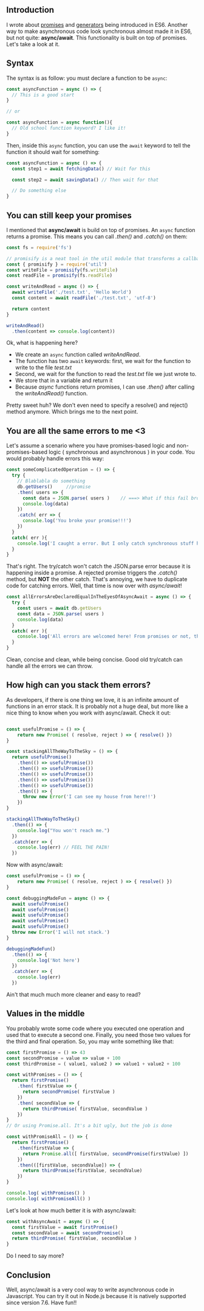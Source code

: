 ## Introduction

I wrote about <a href='https://dev.to/damcosset/i-promise-i-wont-callback-anymore-cp3' target='_blank'>promises</a> and <a href='https://dev.to/damcosset/introduction-to-generators-in-es6-5h1' target='_blank'>generators</a> being introduced in ES6. Another way to make asynchronous code look synchronous almost made it in ES6, but not quite: **async/await**. This functionality is built on top of promises. Let's take a look at it.

## Syntax

The syntax is as follow: you must declare a function to be `async`:

```javascript
const asyncFunction = async () => {
  // This is a good start
}

// or

const asyncFunction = async function(){
  // Old school function keyword? I like it!
}
```

Then, inside this `async` function, you can use the `await` keyword to tell the function it should wait for something:

```javascript
const asyncFunction = async () => {
  const step1 = await fetchingData() // Wait for this

  const step2 = await savingData() // Then wait for that

  // Do something else
}
```

## You can still keep your promises

I mentioned that **async/await** is build on top of promises. An `async` function returns a promise. This means you can call *.then()* and *.catch()* on them:

```javascript runnable
const fs = require('fs')

// promisify is a neat tool in the util module that transforms a callback function into a promise one
const { promisify } = require('util')
const writeFile = promisify(fs.writeFile)
const readFile = promisify(fs.readFile)

const writeAndRead = async () => {
  await writeFile('./test.txt', 'Hello World')
  const content = await readFile('./test.txt', 'utf-8')

  return content
}

writeAndRead()
  .then(content => console.log(content)) 
```

Ok, what is happening here?

- We create an `async` function called *writeAndRead*. 
- The function has two `await` keywords: first, we wait for the function to write to the file *test.txt*
- Second, we wait for the function to read the *test.txt* file we just wrote to.
- We store that in a variable and return it
- Because *async* functions return promises, I can use *.then()* after calling the *writeAndRead()* function.

Pretty sweet huh? We don't even need to specify a resolve() and reject() method anymore. Which brings me to the next point.

## You are all the same errors to me <3

Let's assume a scenario where you have promises-based logic and non-promises-based logic ( synchronous and asynchronous ) in your code. You would probably handle errors this way:

```javascript
const someComplicatedOperation = () => {
  try {
    // Blablabla do something
    db.getUsers()     //promise
    .then( users => {
      const data = JSON.parse( users )    // ===> What if this fail bro?
      console.log(data)
    })
    .catch( err => {
      console.log('You broke your promise!!!')
    })
  }
  catch( err ){
    console.log('I caught a error. But I only catch synchronous stuff here :(')
  }
}

```

That's right. The try/catch won't catch the JSON.parse error because it is happening inside a promise. A rejected promise triggers the *.catch()* method, but **NOT** the other catch. That's annoying, we have to duplicate code for catching errors. Well, that time is now over with *async/await*!

```javascript
const allErrorsAreDeclaredEqualInTheEyesOfAsyncAwait = async () => {
  try {
    const users = await db.getUsers
    const data = JSON.parse( users )
    console.log(data)
  }
  catch( err ){
    console.log('All errors are welcomed here! From promises or not, this catch is your catch.')
  }
}
```

Clean, concise and clean, while being concise. Good old try/catch can handle all the errors we can throw.

## How high can you stack them errors?

As developers, if there is one thing we love, it is an infinite amount of functions in an error stack. It is probably not a huge deal, but more like a nice thing to know when you work with async/await. Check it out:

```javascript runnable

const usefulPromise = () => {
    return new Promise( ( resolve, reject ) => { resolve() })
}

const stackingAllTheWayToTheSky = () => {
  return usefulPromise()
    .then(() => usefulPromise())
    .then(() => usefulPromise())
    .then(() => usefulPromise())
    .then(() => usefulPromise())
    .then(() => usefulPromise())
    .then(() => {
      throw new Error('I can see my house from here!!')
    })
}

stackingAllTheWayToTheSky()
  .then(() => {
    console.log("You won't reach me.")
  })
  .catch(err => {
    console.log(err) // FEEL THE PAIN!
  })

```

Now with async/await:

```javascript runnable
const usefulPromise = () => {
    return new Promise( ( resolve, reject ) => { resolve() })
}

const debuggingMadeFun = async () => {
  await usefulPromise()
  await usefulPromise()
  await usefulPromise()
  await usefulPromise()
  await usefulPromise()
  throw new Error('I will not stack.')
}

debuggingMadeFun()
  .then(() => {
    console.log('Not here')
  })
  .catch(err => {
    console.log(err)
  })

```

Ain't that much much more cleaner and easy to read?

## Values in the middle

You probably wrote some code where you executed one operation and used that to execute a second one. Finally, you need those two values for the third and final operation. So, you may write something like that:

```javascript
const firstPromise = () => 43
const secondPromise = value => value + 100
const thirdPromise = ( value1, value2 ) => value1 + value2 + 100

const withPromises = () => {
  return firstPromise()
    .then( firstValue => {
      return secondPromise( firstValue )
    })
    .then( secondValue => {
      return thirdPromise( firstValue, secondValue )
    })
}
// Or using Promise.all. It's a bit ugly, but the job is done

const withPromiseAll = () => {
  return firstPromise() 
    .then(firstValue => {
      return Promise.all([ firstValue, secondPromise(firstValue) ])
    })
    .then(([firstValue, secondValue]) => {
      return thirdPromise(firstValue, secondValue)
    })
}

console.log( withPromises() )
console.log( withPromiseAll() )
```

Let's look at how much better it is with async/await:

```javascript
const withAsyncAwait = async () => {
  const firstValue = await firstPromise()
  const secondValue = await secondPromise()
  return thirdPromise( firstValue, secondValue )
}
```

Do I need to say more?

## Conclusion

Well, async/await is a very cool way to write asynchronous code in Javascript. You can try it out in Node.js because it is natively supported since version 7.6. Have fun!!
